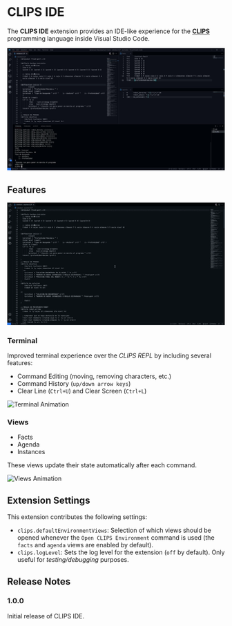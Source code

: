 # CLIPS IDE

The **CLIPS IDE** extension provides an IDE-like experience for the [**CLIPS**](http://www.clipsrules.net/) programming language inside Visual Studio Code.

![Screenshot](media/vscode-clips-ide.png)

## Features

![Open Animation](media/clips-open-env.gif)

### Terminal

Improved terminal experience over the _CLIPS REPL_ by including several features:

- Command Editing (moving, removing characters, etc.)
- Command History (`up/down arrow keys`)
- Clear Line (`Ctrl+U`) and Clear Screen (`Ctrl+L`)

![Terminal Animation](media/clips-terminal.gif)

### Views

- Facts
- Agenda
- Instances

These views update their state automatically after each command.

![Views Animation](media/clips-views.gif)

## Extension Settings

This extension contributes the following settings:

- `clips.defaultEnvironmentViews`: Selection of which views should be opened whenever the `Open CLIPS Environment` command is used (the `facts` and `agenda` views are enabled by default).
- `clips.logLevel`: Sets the log level for the extension (`off` by default). Only useful for _testing/debugging_ purposes.

## Release Notes

### 1.0.0

Initial release of CLIPS IDE.
